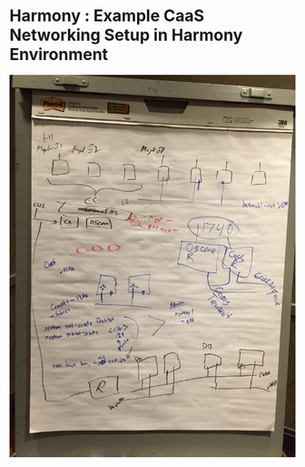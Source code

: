 # Harmony : Example CaaS Networking Setup in Harmony Environment

![](../images/189216429/189216464.jpg)
